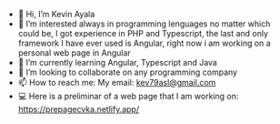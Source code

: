 - 👋 Hi, I’m Kevin Ayala
- 👀 I’m interested always in programming lenguages no matter which could be, I got experience in PHP and Typescript, the last and only framework I have ever used is Angular, right now i am working on a personal web page in Angular 
- 🌱 I’m currently learning Angular, Typescript and Java
- 💞️ I’m looking to collaborate on any programming company
- 📫 How to reach me: My email: kev79asl@gmail.com
- 💻 Here is a preliminar of a web page that I am working on: https://prepagecvka.netlify.app/

<!---
Kenjivlar/Kenjivlar is a ✨ special ✨ repository because its `README.md` (this file) appears on your GitHub profile.
You can click the Preview link to take a look at your changes.
--->
